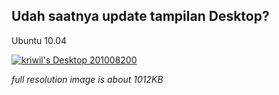 ## Udah saatnya update tampilan Desktop?

Ubuntu 10.04

[![kriwil's Desktop 201008200](http://dl.dropbox.com/u/112837/kriwil.com/image/post/desktop-20100822-t.png)](http://dl.dropbox.com/u/112837/kriwil.com/image/post/desktop-20100822.png)


_full resolution image is about 1012KB_

<!-- {"time": "2010-08-22 06:06:18", "title": "Udah saatnya update tampilan Desktop?"} -->
